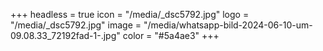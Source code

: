 +++
headless = true
icon = "/media/_dsc5792.jpg"
logo = "/media/_dsc5792.jpg"
image = "/media/whatsapp-bild-2024-06-10-um-09.08.33_72192fad-1-.jpg"
color = "#5a4ae3"
+++
